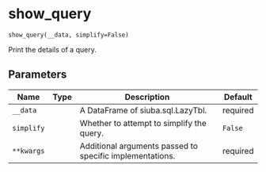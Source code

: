 # show_query

`show_query(__data, simplify=False)`

Print the details of a query.

## Parameters

| Name       | Type   | Description                                              | Default   |
|------------|--------|----------------------------------------------------------|-----------|
| `__data`   |        | A DataFrame of siuba.sql.LazyTbl.                        | required  |
| `simplify` |        | Whether to attempt to simplify the query.                | `False`   |
| `**kwargs` |        | Additional arguments passed to specific implementations. | required  |